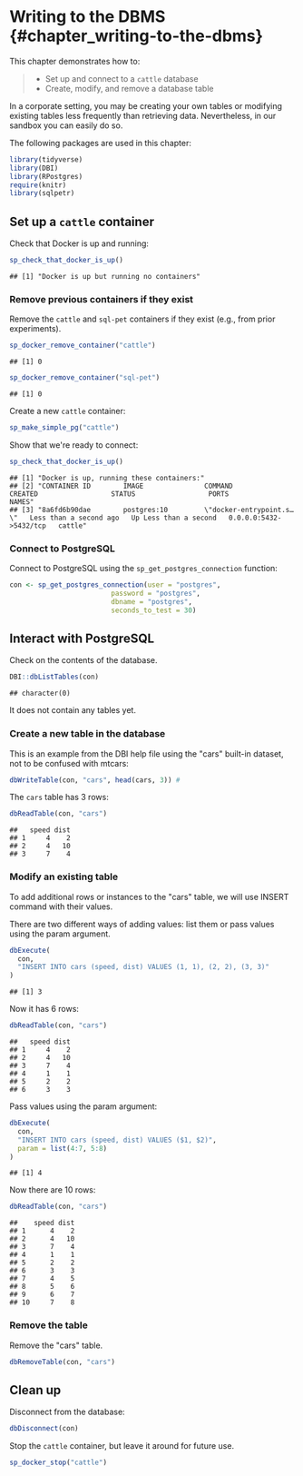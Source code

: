 # Writing to the DBMS {#chapter_writing-to-the-dbms}

This chapter demonstrates how to:

>
>  * Set up and connect to a `cattle` database
>  * Create, modify, and remove a database table
>

In a corporate setting, you may be creating your own tables or modifying existing tables less frequently than retrieving data. Nevertheless, in our sandbox you can easily do so.

The following packages are used in this chapter:

```r
library(tidyverse)
library(DBI)
library(RPostgres)
require(knitr)
library(sqlpetr)
```

## Set up a `cattle` container

Check that Docker is up and running:


```r
sp_check_that_docker_is_up()
```

```
## [1] "Docker is up but running no containers"
```

### Remove previous containers if they exist
Remove the `cattle` and `sql-pet` containers if they exist (e.g., from prior experiments).  

```r
sp_docker_remove_container("cattle")
```

```
## [1] 0
```

```r
sp_docker_remove_container("sql-pet")
```

```
## [1] 0
```

Create a new `cattle` container:

```r
sp_make_simple_pg("cattle")
```

Show that we're ready to connect:

```r
sp_check_that_docker_is_up()
```

```
## [1] "Docker is up, running these containers:"                                                                                                            
## [2] "CONTAINER ID        IMAGE               COMMAND                  CREATED                  STATUS                  PORTS                    NAMES"   
## [3] "8a6fd6b90dae        postgres:10         \"docker-entrypoint.s…\"   Less than a second ago   Up Less than a second   0.0.0.0:5432->5432/tcp   cattle"
```

### Connect to PostgreSQL

Connect to PostgreSQL using the `sp_get_postgres_connection` function:

```r
con <- sp_get_postgres_connection(user = "postgres",
                         password = "postgres",
                         dbname = "postgres",
                         seconds_to_test = 30)
```

## Interact with PostgreSQL

Check on the contents of the database.


```r
DBI::dbListTables(con)
```

```
## character(0)
```
It does not contain any tables yet.
 
### Create a new table in the database

This is an example from the DBI help file using the "cars" built-in dataset, not to be confused with mtcars:

```r
dbWriteTable(con, "cars", head(cars, 3)) #
```

The `cars` table has 3 rows:

```r
dbReadTable(con, "cars")  
```

```
##   speed dist
## 1     4    2
## 2     4   10
## 3     7    4
```
### Modify an existing table

To add additional rows or instances to the "cars" table, we will use INSERT command with their values.

There are two different ways of adding values: list them or pass values using the param argument. 


```r
dbExecute(
  con,
  "INSERT INTO cars (speed, dist) VALUES (1, 1), (2, 2), (3, 3)"
)
```

```
## [1] 3
```

Now it has 6 rows:

```r
dbReadTable(con, "cars")
```

```
##   speed dist
## 1     4    2
## 2     4   10
## 3     7    4
## 4     1    1
## 5     2    2
## 6     3    3
```

Pass values using the param argument:

```r
dbExecute(
  con,
  "INSERT INTO cars (speed, dist) VALUES ($1, $2)",
  param = list(4:7, 5:8)
)
```

```
## [1] 4
```

Now there are 10 rows:

```r
dbReadTable(con, "cars")
```

```
##    speed dist
## 1      4    2
## 2      4   10
## 3      7    4
## 4      1    1
## 5      2    2
## 6      3    3
## 7      4    5
## 8      5    6
## 9      6    7
## 10     7    8
```

### Remove the table 

Remove the "cars"  table.


```r
dbRemoveTable(con, "cars")
```

## Clean up

Disconnect from the database:

```r
dbDisconnect(con)
```

Stop the `cattle` container, but leave it around for future use.

```r
sp_docker_stop("cattle")
```

